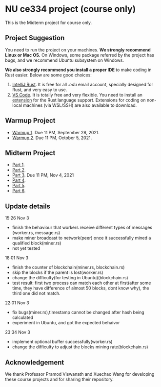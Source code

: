 # NU ce334 project (course only)

This is the Midterm project for course only.

## Project Suggestion
You need to run the project on your machines. **We strongly recommend Linux or Mac OS.** On Windows, some package referred by the project has bugs, and we recommend Ubuntu subsystem on Windows.

**We also strongly recommend you install a proper IDE** to make coding in Rust easier. Below are some good choices:
1. [IntelliJ Rust](https://www.jetbrains.com/rust/). It is free for all _.edu_ email account, specially designed for Rust, and very easy to use.
2. [VS Code](https://code.visualstudio.com/). It is totally free and very flexible. You need to install an [extension](https://marketplace.visualstudio.com/items?itemName=rust-lang.rust) for the Rust language support. Extensions for coding on non-local machines (via WSL/SSH) are also available to download.


## Warmup Project

- [Warmup 1](Warmup1). Due 11 PM, September 28, 2021.
- [Warmup 2](Warmup2). Due 11 PM, October 5, 2021.

## Midterm Project

- [Part 1](MidtermProject1).
- [Part 2](MidtermProject2).
- [Part 3](MidtermProject3). Due 11 PM, Nov 4, 2021
- [Part 4](MidtermProject4).
- [Part 5](MidtermProject5).
- [Part 6](MidtermProject6).

## Update details
15:26 Nov 3
- finish the behaviour that workers receive different types of messages (worker.rs, message.rs)
- make miner broadcast to network(peer) once it successfully mined a qualified block(miner.rs)
- not yet tested

18:01 Nov 3
- finish the counter of blockchain(miner.rs, blockchain.rs)
- skip the blocks if the parent is lost(worker.rs)
- change the difficulty(for testing in Ubuntu)(blockchain.rs)
- test result: first two process can match each other at first(after some time, they have difference of almost 50 blocks, dont know why), the third one did not match.

22:01 Nov 3
- fix bugs(miner.rs),timestamp cannot be changed after hash being calculated
- experiment in Ubuntu, and got the expected behaivor

23:34 Nov 3
- implement optional buffer successfully(worker.rs)
- change the difficulty to adjust the blocks mining rate(blockchain.rs)
## Acknowledgement
We thank Professor Pramod Viswanath and Xuechao Wang for developing these course projects and for sharing their repository.
